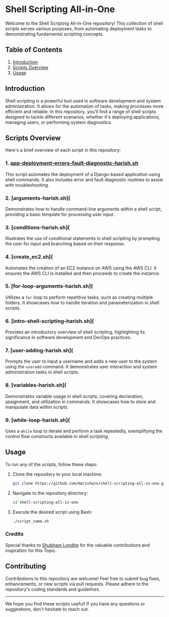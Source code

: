 # Shell Scripting All-in-One

Welcome to the Shell Scripting All-in-One repository! This collection of shell scripts serves various purposes, from automating deployment tasks to demonstrating fundamental scripting concepts.

## Table of Contents

1. [Introduction](#introduction)
2. [Scripts Overview](#scripts-overview)
3. [Usage](#usage)

## Introduction

Shell scripting is a powerful tool used in software development and system administration. It allows for the automation of tasks, making processes more efficient and reliable. In this repository, you'll find a range of shell scripts designed to tackle different scenarios, whether it's deploying applications, managing users, or performing system diagnostics.

## Scripts Overview

Here's a brief overview of each script in this repository:

### 1. [app-deployment-errors-fault-diagnostic-harish.sh](https://github.com/Harishwin/shell-scripting-all-in-one/blob/main/app-deployment-errors-fault-diagnostic-harish.sh)

This script automates the deployment of a Django-based application using shell commands. It also includes error and fault diagnostic routines to assist with troubleshooting.

### 2. [arguments-harish.sh](

Demonstrates how to handle command-line arguments within a shell script, providing a basic template for processing user input.

### 3. [conditions-harish.sh](

Illustrates the use of conditional statements in shell scripting by prompting the user for input and branching based on their response.

### 4. [create_ec2.sh](

Automates the creation of an EC2 instance on AWS using the AWS CLI. It ensures the AWS CLI is installed and then proceeds to create the instance.

### 5. [for-loop-arguments-harish.sh](

Utilizes a `for` loop to perform repetitive tasks, such as creating multiple folders. It showcases how to handle iteration and parameterization in shell scripts.

### 6. [intro-shell-scripting-harish.sh](

Provides an introductory overview of shell scripting, highlighting its significance in software development and DevOps practices.

### 7. [user-adding-harish.sh](

Prompts the user to input a username and adds a new user to the system using the `useradd` command. It demonstrates user interaction and system administration tasks in shell scripts.

### 8. [variables-harish.sh](

Demonstrates variable usage in shell scripts, covering declaration, assignment, and utilization in commands. It showcases how to store and manipulate data within scripts.

### 9. [while-loop-harish.sh](

Uses a `while` loop to iterate and perform a task repeatedly, exemplifying the control flow constructs available in shell scripting.

## Usage

To run any of the scripts, follow these steps:

1. Clone the repository to your local machine:

    ```bash
    git clone https://github.com/Harishwin/shell-scripting-all-in-one.git
    ```

2. Navigate to the repository directory:

    ```bash
    cd shell-scripting-all-in-one
    ```

3. Execute the desired script using Bash:

    ```bash
    ./script_name.sh
    ```
### Credits
Special thanks to [Shubham Londhe](https://github.com/LondheShubham153) for the valuable contributions and inspiration for this Topic.


## Contributing

Contributions to this repository are welcome! Feel free to submit bug fixes, enhancements, or new scripts via pull requests. Please adhere to the repository's coding standards and guidelines.


---

We hope you find these scripts useful! If you have any questions or suggestions, don't hesitate to reach out.

